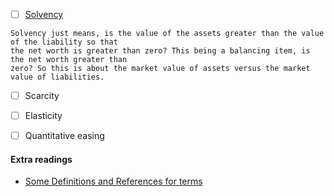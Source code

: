 - [ ] [Solvency](https://www.investopedia.com/terms/s/solvency.asp)
```
Solvency just means, is the value of the assets greater than the value of the liability so that 
the net worth is greater than zero? This being a balancing item, is the net worth greater than 
zero? So this is about the market value of assets versus the market value of liabilities.
```
- [ ] Scarcity
- [ ] Elasticity
- [ ] Quantitative easing


#### Extra readings
- [Some Definitions and References for terms](https://medium.com/@michaelzargham/jargon-party-e3616cd16a9)
